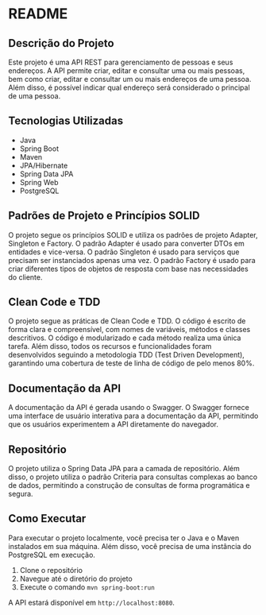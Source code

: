 # README

## Descrição do Projeto

Este projeto é uma API REST para gerenciamento de pessoas e seus endereços. A API permite criar, editar e consultar uma ou mais pessoas, bem como criar, editar e consultar um ou mais endereços de uma pessoa. Além disso, é possível indicar qual endereço será considerado o principal de uma pessoa.

## Tecnologias Utilizadas

- Java
- Spring Boot
- Maven
- JPA/Hibernate
- Spring Data JPA
- Spring Web
- PostgreSQL

## Padrões de Projeto e Princípios SOLID

O projeto segue os princípios SOLID e utiliza os padrões de projeto Adapter, Singleton e Factory. O padrão Adapter é usado para converter DTOs em entidades e vice-versa. O padrão Singleton é usado para serviços que precisam ser instanciados apenas uma vez. O padrão Factory é usado para criar diferentes tipos de objetos de resposta com base nas necessidades do cliente.

## Clean Code e TDD

O projeto segue as práticas de Clean Code e TDD. O código é escrito de forma clara e compreensível, com nomes de variáveis, métodos e classes descritivos. O código é modularizado e cada método realiza uma única tarefa. Além disso, todos os recursos e funcionalidades foram desenvolvidos seguindo a metodologia TDD (Test Driven Development), garantindo uma cobertura de teste de linha de código de pelo menos 80%.

## Documentação da API

A documentação da API é gerada usando o Swagger. O Swagger fornece uma interface de usuário interativa para a documentação da API, permitindo que os usuários experimentem a API diretamente do navegador.

## Repositório

O projeto utiliza o Spring Data JPA para a camada de repositório. Além disso, o projeto utiliza o padrão Criteria para consultas complexas ao banco de dados, permitindo a construção de consultas de forma programática e segura.

## Como Executar

Para executar o projeto localmente, você precisa ter o Java e o Maven instalados em sua máquina. Além disso, você precisa de uma instância do PostgreSQL em execução.

1. Clone o repositório
2. Navegue até o diretório do projeto
3. Execute o comando `mvn spring-boot:run`

A API estará disponível em `http://localhost:8080`.
